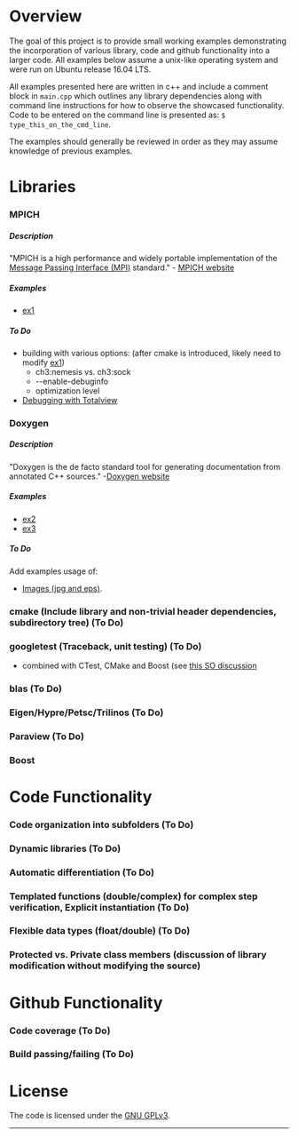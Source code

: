 # Overview

The goal of this project is to provide small working examples demonstrating the incorporation of various library, code
and github functionality into a larger code. All examples below assume a unix-like operating system and were run on
Ubuntu release 16.04 LTS.

All examples presented here are written in c++ and include a comment block in `main.cpp` which outlines any library
dependencies along with command line instructions for how to observe the showcased functionality. Code to be entered on
the command line is presented as: `$ type_this_on_the_cmd_line`.

The examples should generally be reviewed in order as they may assume knowledge of previous examples.

# Libraries

### MPICH

##### Description
"MPICH is a high performance and widely portable implementation of the [Message Passing Interface (MPI)][MPI_Wikipedia]
standard." - [MPICH website][MPICH_home]

[MPICH_home]: https://www.mpich.org/
[MPI_Wikipedia]: https://en.wikipedia.org/wiki/Message_Passing_Interface

##### Examples

- [ex1]

##### To Do
- building with various options: (after cmake is introduced, likely need to modify [ex1])
	- ch3:nemesis vs. ch3:sock
	- --enable-debuginfo
	- optimization level
- [Debugging with Totalview](https://wiki.mpich.org/mpich/index.php/Frequently_Asked_Questions#Q:_How_do_I_use_Totalview_with_MPICH.3F)


### Doxygen

##### Description
"Doxygen is the de facto standard tool for generating documentation from annotated C++ sources."
-[Doxygen website][Doxygen_home] 

[Doxygen_home]: http://www.stack.nl/~dimitri/doxygen/

##### Examples

- [ex2]
- [ex3]

##### To Do

Add examples usage of:
- [Images (jpg and eps)](https://www.stack.nl/~dimitri/doxygen/manual/commands.html#cmdimage).

### cmake (Include library and non-trivial header dependencies, subdirectory tree) (To Do)
### googletest (Traceback, unit testing) (To Do)
- combined with CTest, CMake and Boost (see [this SO discussion](https://scicomp.stackexchange.com/questions/8516/any-recommendations-for-unit-testing-frameworks-compatible-with-code-libraries-t)
### blas (To Do)
### Eigen/Hypre/Petsc/Trilinos (To Do)
### Paraview (To Do)
### Boost


# Code Functionality

### Code organization into subfolders (To Do)
### Dynamic libraries (To Do)
### Automatic differentiation (To Do)
### Templated functions (double/complex) for complex step verification, Explicit instantiation (To Do)
### Flexible data types (float/double) (To Do)
### Protected vs. Private class members (discussion of library modification without modifying the source)


# Github Functionality

### Code coverage (To Do)
### Build passing/failing (To Do)

# License

The code is licensed under the [GNU GPLv3](LICENSE.md).

<!-- References: (This is an HTML comment block which is hidden from doxygen and markdown) -->
---
[ex1]: examples/ex1/
[ex2]: examples/ex2/
[ex3]: examples/ex3/
